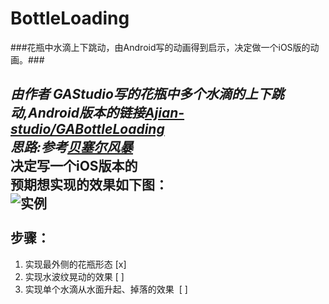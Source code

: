 # BottleLoading
###花瓶中水滴上下跳动，由Android写的动画得到启示，决定做一个iOS版的动画。###

***由作者 GAStudio写的花瓶中多个水滴的上下跳动,Android版本的链接[Ajian-studio/GABottleLoading](https://github.com/Ajian-studio/GABottleLoading/blob/master/README_CN.md)<br>
思路:参考[贝塞尔风暴](http://www.jianshu.com/p/93b0d948abf8#)<br>***
决定写一个iOS版本的<br>
预期想实现的效果如下图：<br>
![实例](https://github.com/Sun-Hong/BottleLoading/blob/master/BezierPathTry/VaseLoading/bottleLoading.gif)<br><br>
步骤：
---
1. 实现最外侧的花瓶形态 [x]
2. 实现水波纹晃动的效果 [ ]
3. 实现单个水滴从水面升起、掉落的效果  [ ]
